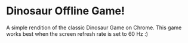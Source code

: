 # Dinosaur Offline Game!
A simple rendition of the classic Dinosaur Game on Chrome. This game works best when the screen refresh rate is set to 60 Hz :)
